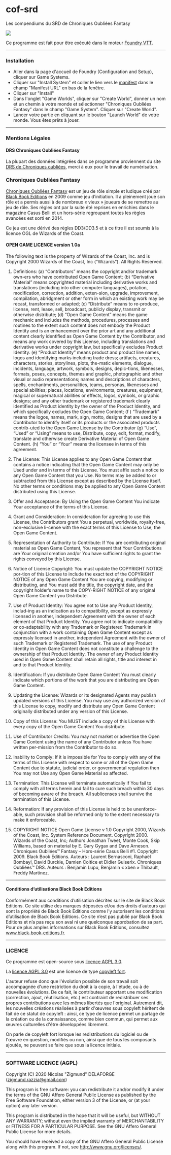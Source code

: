 # cof-srd
Les compendiums du SRD de Chroniques Oubliées Fantasy

<img src="https://github.com/ZigmundKreud/cof-srd/raw/master/ui/logo-banner.webp">

Ce programme est fait pour être exécuté dans le moteur [Foundry VTT](https://foundryvtt.com/).

---
### Installation

* Aller dans la page d'accueil de Foundry (Configuration and Setup), cliquer sur Game Systems.
* Cliquer sur "Install System" et coller le lien vers le [manifest](https://raw.githubusercontent.com/ZigmundKreud/cof-srd/master/system.json) dans le champ "Manifest URL" en bas de la fenêtre.
* Cliquer sur "Install"
* Dans l'onglet "Game Worlds", cliquer sur "Create World", donner un nom et un chemin à votre monde et sélectionner "Chroniques Oubliées Fantasy" dans le champ "Game System". Cliquer sur "Create World".
* Lancer votre partie en cliquant sur le bouton "Launch World" de votre monde. Vous êtes prêts à jouer.


---
### Mentions Légales

#### DRS Chroniques Oubliées Fantasy
La plupart des données intégrées dans ce programme proviennent du site [DRS de Chroniques oubliées](http://co-drs.org/), merci à eux pour le travail de numérisation.

### Chroniques Oubliées Fantasy
[Chroniques Oubliées Fantasy](http://www.black-book-editions.fr/catalogue.php?id=477) est un jeu de rôle simple et ludique créé par [Black Book Editions](http://www.black-book-editions.fr/) en 2009 comme jeu d’initiation.
Il a pleinement joué son rôle et a permis aussi à de nombreux « vieux » joueurs de se remettre au jeu de rôle. Ses règles ont par la suite été reprises en enrichies dans le magazine Casus Belli et un hors-série regroupant toutes les règles avancées est sorti en 2014.

Ce jeu est une dérivé des règles DD3/DD3.5 et à ce titre il est soumis à la licence OGL de Wizards of the Coast.

#### OPEN GAME LICENCE version 1.0a

The following text is the property of Wizards of the Coast, Inc. and is Copyright 2000 Wizards of the Coast, Inc (“Wizards”).
All Rights Reserved.

1. Definitions: (a) “Contributors” means the copyright and/or trademark own-ers who have contributed Open Game Content;
   (b) “Derivative Material” means copyrighted material including derivative works and translations (including into other
   computer languages), potation, modification, correction, addition, exten-sion, upgrade, improvement, compilation, abridgment
   or other form in which an existing work may be recast, transformed or adapted; (c) “Distribute” means to re-produce,
   license, rent, lease, sell, broadcast, publicly display, transmit or otherwise distribute; (d) “Open Game Content” means the
   game mechanic and includes the methods, procedures, processes and routines to the extent such content does not embody
   the Product Identity and is an enhancement over the prior art and any additional content clearly identified as Open Game
   Content by the Contributor, and means any work covered by this License, including translations and derivative works under
   copyright law, but specifically excludes Product Identity. (e) “Product Identity” means product and product line names, logos
   and identifying marks including trade dress; artifacts, creatures, characters, stories, storylines, plots, the-matic elements, dialogue,
   incidents, language, artwork, symbols, designs, depic-tions, likenesses, formats, poses, concepts, themes and graphic,
   photographic and other visual or audio representations; names and descriptions of characters, spells, enchantments, personalities,
   teams, personas, likenesses and special abilities; places, locations, environments, creatures, equipment, magical or
   supernatural abilities or effects, logos, symbols, or graphic designs; and any other trademark or registered trademark clearly
   identified as Product identity by the owner of the Product Identity, and which specifically excludes the Open Game Content;
   (f ) “Trademark” means the logos, names, mark, sign, motto, designs that are used by a Contributor to identify itself or its
   products or the associated products contrib-uted to the Open Game License by the Contributor (g) “Use”, “Used” or “Using”
   means to use, Distribute, copy, edit, format, modify, translate and otherwise create Derivative Material of Open Game Content.
   (h) “You” or “Your” means the licensee in terms of this agreement.

2. The License: This License applies to any Open Game Content that contains a notice indicating that the Open Game
   Content may only be Used under and in terms of this License. You must affix such a notice to any Open Game Content that
   you Use. No terms may be added to or subtracted from this License except as described by the License itself. No other terms
   or conditions may be applied to any Open Game Content distributed using this License.

3. Offer and Acceptance: By Using the Open Game Content You indicate Your acceptance of the terms of this License.

4. Grant and Consideration: In consideration for agreeing to use this License, the Contributors grant You a perpetual,
   worldwide, royalty-free, non-exclusive li-cense with the exact terms of this License to Use, the Open Game Content.

5. Representation of Authority to Contribute: If You are contributing original material as Open Game Content, You represent
   that Your Contributions are Your original creation and/or You have sufficient rights to grant the rights conveyed by
   this License.

6. Notice of License Copyright: You must update the COPYRIGHT NOTICE por-tion of this License to include the exact
   text of the COPYRIGHT NOTICE of any Open Game Content You are copying, modifying or distributing, and You must
   add the title, the copyright date, and the copyright holder’s name to the COPY-RIGHT NOTICE of any original Open Game
   Content you Distribute.

7. Use of Product Identity: You agree not to Use any Product Identity, includ-ing as an indication as to compatibility, except
   as expressly licensed in another, independent Agreement with the owner of each element of that Product Identity. You
   agree not to indicate compatibility or co-adaptability with any Trademark or Registered Trademark in conjunction with a work
   containing Open Game Content except as expressly licensed in another, independent Agreement with the owner of such
   Trademark or Registered Trademark. The use of any Product Identity in Open Game Content does not constitute a challenge
   to the ownership of that Product Identity. The owner of any Product Identity used in Open Game Content shall retain all rights,
   title and interest in and to that Product Identity.

8. Identification: If you distribute Open Game Content You must clearly indicate which portions of the work that you are
   distributing are Open Game Content.

9. Updating the License: Wizards or its designated Agents may publish updated versions of this License. You may use
   any authorized version of this License to copy, modify and distribute any Open Game Content originally distributed under
   any version of this License.

10. Copy of this License: You MUST include a copy of this License with every copy of the Open Game Content You distribute.

11. Use of Contributor Credits: You may not market or advertise the Open Game Content using the name of any Contributor
    unless You have written per-mission from the Contributor to do so.

12. Inability to Comply: If it is impossible for You to comply with any of the terms of this License with respect to some or
    all of the Open Game Content due to statute, judicial order, or governmental regulation then You may not Use any Open
    Game Material so affected.

13. Termination: This License will terminate automatically if You fail to comply with all terms herein and fail to cure such
    breach within 30 days of becoming aware of the breach. All sublicenses shall survive the termination of this License.

14. Reformation: If any provision of this License is held to be unenforce-able, such provision shall be reformed only to the
    extent necessary to make it enforceable.

15. COPYRIGHT NOTICE
    Open Game License v 1.0 Copyright 2000, Wizards of the Coast, Inc.
    System Reference Document. Copyright 2000. Wizards of the Coast, Inc; Authors Jonathan Tweet, Monte Cook, Skip Williams,
    based on material by E. Gary Gygax and Dave Arneson.
    Chroniques Oubliées™ Fantasy – Hors-série Casus Belli #1. Copyright 2009. Black Book Éditions. Auteurs : Laurent Bernasconi, Raphaël Bombayl, David Burckle, Damien Coltice et Didier Guiserix.
    Chroniques Oubliées™ DRS. Auteurs : Benjamin Lupu, Benjamin « xben » Thibault,  Freddy Martinez.

---

#### Conditions d’utilisations Black Book Editions
Conformément aux conditions d’utilisation décrites sur le site de Black Book Editions.
Ce site utilise des marques déposées et/ou des droits d’auteurs qui sont la propriété de Black Book Editions comme l’y autorisent les conditions d’utilisation de Black Book Editions. Ce site n’est pas publié par Black Book Editions et n’a pas reçu son aval ni une quelconque approbation de sa part. Pour de plus amples informations sur Black Book Editions, consultez www.black-book-editions.fr.

---

### LICENCE
Ce programme est open-source sous [licence AGPL 3.0](https://opensource.org/licenses/AGPL-3.0).

La [licence AGPL 3.0](https://opensource.org/licenses/AGPL-3.0) est une licence de type [copyleft fort](https://fr.wikipedia.org/wiki/Copyleft#Copyleft_fort_/_Copyleft_standard).

L'auteur refuse donc que l'évolution possible de son travail soit accompagnée d'une restriction du droit à la copie, à l'étude, ou à de nouvelles évolutions. De ce fait, le contributeur apportant une modification (correction, ajout, réutilisation, etc.) est contraint de redistribuer ses propres contributions avec les mêmes libertés que l'original. Autrement dit, les nouvelles créations réalisées à partir d'œuvres sous copyleft héritent de fait de ce statut de copyleft : ainsi, ce type de licence permet un partage de la création ou de la connaissance, comme bien commun, qui permet aux œuvres culturelles d'être développées librement.

On parle de copyleft fort lorsque les redistributions du logiciel ou de l'œuvre en question, modifiés ou non, ainsi que de tous les composants ajoutés, ne peuvent se faire que sous la licence initiale.

--- 

### SOFTWARE LICENCE (AGPL)

Copyright (C) 2020 Nicolas "Zigmund" DELAFORGE (zigmund.razzia@gmail.com)

This program is free software: you can redistribute it and/or modify
it under the terms of the GNU Affero General Public License as
published by the Free Software Foundation, either version 3 of the
License, or (at your option) any later version.

This program is distributed in the hope that it will be useful,
but WITHOUT ANY WARRANTY; without even the implied warranty of
MERCHANTABILITY or FITNESS FOR A PARTICULAR PURPOSE.  See the
GNU Affero General Public License for more details.

You should have received a copy of the GNU Affero General Public License
along with this program.  If not, see <http://www.gnu.org/licenses/>.
